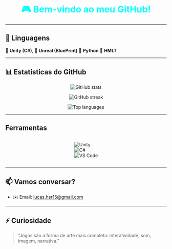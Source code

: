 <h1 align="center" style="color:#00ffff;">🎮 Bem-vindo ao meu GitHub!</h1>

---

## 🎯 Linguagens
  
🔧 **Unity (C#)**, 
🔧 **Unreal (BluePrint)**
🔧 **Python**
🔧 **HMLT**


---

## 📊 Estatísticas do GitHub

<p align="center">
  <img src="https://github-readme-stats.vercel.app/api?username=OTioLu&show_icons=true&theme=highcontrast&hide_border=true&title_color=00ffff&icon_color=ffffff&text_color=ffffff&bg_color=000000" alt="GitHub stats" />
</p>

<p align="center">
  <img src="https://github-readme-streak-stats.herokuapp.com?user=OtioLu&theme=highcontrast&hide_border=true&background=000000&ring=00FFFF&fire=FFFFFF&currStreakLabel=00FFFF" alt="GitHub streak" />
</p>

<p align="center">
  <img src="https://github-readme-stats.vercel.app/api/top-langs/?username=OTioLu&layout=compact&theme=highcontrast&hide_border=true&title_color=00ffff&text_color=ffffff&bg_color=000000" alt="Top languages" />
</p>

---

## Ferramentas

<div style="display: flex; flex-wrap: wrap; justify-content: center;">
  
![Unity](https://img.shields.io/badge/Unity-000000?style=for-the-badge&logo=unity&logoColor=white)  
![C#](https://img.shields.io/badge/C%23-68217A?style=for-the-badge&logo=c-sharp&logoColor=white)    
![VS Code](https://img.shields.io/badge/VSCode-007ACC?style=for-the-badge&logo=visual-studio-code&logoColor=white)  

</div>

---

## 📫 Vamos conversar?

- ✉️ Email: lucas.hsr15@gmail.com

---

## ⚡ Curiosidade

> “Jogos são a forma de arte mais completa: interatividade, som, imagem, narrativa.”



